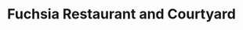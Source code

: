 ---
title: "Fuchsia Restaurant and Courtyard"
address: "Market Street, Knightstown, Valentia Island, Co. Kerry"
tel: "+353 (0)66 947 6051"
county: "Kerry"
category: "Irish Restaurants"
type: "Content"
lat: "51.92560958862305"
lng: "-10.291986465454102"
---